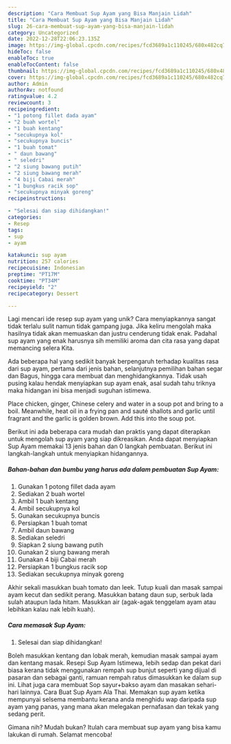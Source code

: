 ```yaml
---
description: "Cara Membuat Sup Ayam yang Bisa Manjain Lidah"
title: "Cara Membuat Sup Ayam yang Bisa Manjain Lidah"
slug: 26-cara-membuat-sup-ayam-yang-bisa-manjain-lidah
category: Uncategorized
date: 2022-12-28T22:06:23.135Z
image: https://img-global.cpcdn.com/recipes/fcd3689a1c110245/680x482cq70/sup-ayam-foto-resep-utama.jpg
hideToc: false
enableToc: true
enableTocContent: false
thumbnail: https://img-global.cpcdn.com/recipes/fcd3689a1c110245/680x482cq70/sup-ayam-foto-resep-utama.jpg
cover: https://img-global.cpcdn.com/recipes/fcd3689a1c110245/680x482cq70/sup-ayam-foto-resep-utama.jpg
author: Admin
authorAv: notfound
ratingvalue: 4.2
reviewcount: 3
recipeingredient:
- "1 potong fillet dada ayam"
- "2 buah wortel"
- "1 buah kentang"
- "secukupnya kol"
- "secukupnya buncis"
- "1 buah tomat"
- " daun bawang"
- " seledri"
- "2 siung bawang putih"
- "2 siung bawang merah"
- "4 biji Cabai merah"
- "1 bungkus racik sop"
- "secukupnya minyak goreng"
recipeinstructions:

- "Selesai dan siap dihidangkan!"
categories:
- Resep
tags:
- sup
- ayam

katakunci: sup ayam 
nutrition: 257 calories
recipecuisine: Indonesian
preptime: "PT17M"
cooktime: "PT34M"
recipeyield: "2"
recipecategory: Dessert

---
```





Lagi mencari ide resep sup ayam yang unik? Cara menyiapkannya sangat tidak terlalu sulit namun tidak gampang juga. Jika keliru mengolah maka hasilnya tidak akan memuaskan dan justru cenderung tidak enak. Padahal sup ayam yang enak harusnya sih memiliki aroma dan cita rasa yang dapat memancing selera Kita.





Ada beberapa hal yang sedikit banyak berpengaruh terhadap kualitas rasa dari sup ayam, pertama dari jenis bahan, selanjutnya pemilihan bahan segar dan Bagus, hingga cara membuat dan menghidangkannya. Tidak usah pusing kalau hendak menyiapkan sup ayam enak,      asal sudah tahu triknya maka hidangan ini bisa menjadi suguhan istimewa.














Place chicken, ginger, Chinese celery and water in a soup pot and bring to a boil. Meanwhile, heat oil in a frying pan and sauté shallots and garlic until fragrant and the garlic is golden brown. Add this into the soup pot.






Berikut ini ada beberapa cara mudah dan praktis yang dapat diterapkan untuk mengolah sup ayam yang siap dikreasikan. Anda dapat menyiapkan Sup Ayam memakai 13 jenis bahan dan 0 langkah pembuatan. Berikut ini langkah-langkah untuk menyiapkan hidangannya.

<!--inarticleads1-->

##### Bahan-bahan dan bumbu yang harus ada dalam pembuatan Sup Ayam:

1. Gunakan 1 potong fillet dada ayam
1. Sediakan 2 buah wortel
1. Ambil 1 buah kentang
1. Ambil secukupnya kol
1. Gunakan secukupnya buncis
1. Persiapkan 1 buah tomat
1. Ambil  daun bawang
1. Sediakan  seledri
1. Siapkan 2 siung bawang putih
1. Gunakan 2 siung bawang merah
1. Gunakan 4 biji Cabai merah
1. Persiapkan 1 bungkus racik sop
1. Sediakan secukupnya minyak goreng


Akhir sekali masukkan buah tomato dan leek. Tutup kuali dan masak sampai ayam kecut dan sedikit perang. Masukkan batang daun sup, serbuk lada sulah ataupun lada hitam. Masukkan air (agak-agak tenggelam ayam atau lebihkan kalau nak lebih kuah). 

<!--inarticleads2-->

##### Cara memasak Sup Ayam:


1. Selesai dan siap dihidangkan!

Boleh masukkan kentang dan lobak merah, kemudian masak sampai ayam dan kentang masak. Resepi Sup Ayam Istimewa, lebih sedap dan pekat dari biasa kerana tidak menggunakan rempah sup bunjut seperti yang dijual di pasaran dan sebagai ganti, ramuan rempah ratus dimasukkan ke dalam sup ini. Lihat juga cara membuat Sop sayur+bakso ayam dan masakan sehari-hari lainnya. Cara Buat Sup Ayam Ala Thai. Memakan sup ayam ketika mempunyai selsema membantu kerana anda menghidu wap daripada sup ayam yang panas, yang mana akan melegakan pernafasan dan tekak yang sedang perit. 

Gimana nih? Mudah bukan? Itulah cara membuat sup ayam yang bisa kamu lakukan di rumah. Selamat mencoba!

